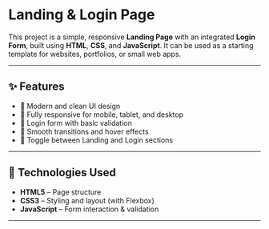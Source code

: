 #  Landing & Login Page

This project is a simple, responsive **Landing Page** with an integrated **Login Form**, built using **HTML**, **CSS**, and **JavaScript**. It can be used as a starting template for websites, portfolios, or small web apps.

---

## ✨ Features

- 🌟 Modern and clean UI design
- 📱 Fully responsive for mobile, tablet, and desktop
- 🔐 Login form with basic validation
- 🎨 Smooth transitions and hover effects
- 🔁 Toggle between Landing and Login sections

---

## 🧰 Technologies Used

- **HTML5** – Page structure
- **CSS3** – Styling and layout (with Flexbox)
- **JavaScript** – Form interaction & validation

---
